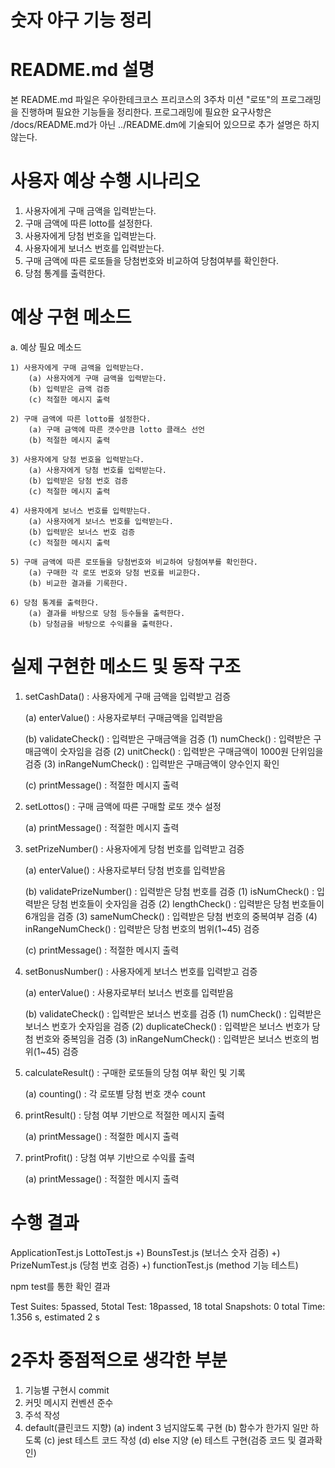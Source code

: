 # 숫자 야구 기능 정리

# README.md 설명

본 README.md 파일은 우아한테크코스 프리코스의 3주차 미션 "로또"의 프로그래밍을 진행하며 필요한 기능들을 정리한다.
프로그래밍에 필요한 요구사항은 /docs/README.md가 아닌 ../README.dm에 기술되어 있으므로 추가 설명은 하지 않는다.

# 사용자 예상 수행 시나리오

1. 사용자에게 구매 금액을 입력받는다.
2. 구매 금액에 따른 lotto를 설정한다.
3. 사용자에게 당첨 번호을 입력받는다.
4. 사용자에게 보너스 번호를 입력받는다.
5. 구매 금액에 따른 로또들을 당첨번호와 비교하여 당첨여부를 확인한다.
6. 당첨 통계를 출력한다.

# 예상 구현 메소드

a. 예상 필요 메소드

    1) 사용자에게 구매 금액을 입력받는다.
        (a) 사용자에게 구매 금액을 입력받는다.
        (b) 입력받은 금액 검증
        (c) 적절한 메시지 출력

    2) 구매 금액에 따른 lotto를 설정한다.
        (a) 구매 금액에 따른 갯수만큼 lotto 클래스 선언
        (b) 적절한 메시지 출력

    3) 사용자에게 당첨 번호을 입력받는다.
        (a) 사용자에게 당첨 번호를 입력받는다.
        (b) 입력받은 당첨 번호 검증
        (c) 적절한 메시지 출력

    4) 사용자에게 보너스 번호를 입력받는다.
        (a) 사용자에게 보너스 번호를 입력받는다.
        (b) 입력받은 보너스 번호 검증
        (c) 적절한 메시지 출력

    5) 구매 금액에 따른 로또들을 당첨번호와 비교하여 당첨여부를 확인한다.
        (a) 구매한 각 로또 번호와 당첨 번호를 비교한다.
        (b) 비교한 결과를 기록한다.

    6) 당첨 통계를 출력한다.
        (a) 결과를 바탕으로 당첨 등수들을 출력한다.
        (b) 당첨금을 바탕으로 수익률을 출력한다.

# 실제 구현한 메소드 및 동작 구조

1.  setCashData()
    : 사용자에게 구매 금액을 입력받고 검증

    (a) enterValue()
    : 사용자로부터 구매금액을 입력받음

    (b) validateCheck()
    : 입력받은 구매금액을 검증
    (1) numCheck()
    : 입력받은 구매금액이 숫자임을 검증
    (2) unitCheck()
    : 입력받은 구매금액이 1000원 단위임을 검증
    (3) inRangeNumCheck()
    : 입력받은 구매금액이 양수인지 확인

    (c) printMessage()
    : 적절한 메시지 출력

2.  setLottos()
    : 구매 금액에 따른 구매할 로또 갯수 설정

    (a) printMessage()
    : 적절한 메시지 출력

3.  setPrizeNumber()
    : 사용자에게 당첨 번호를 입력받고 검증

    (a) enterValue()
    : 사용자로부터 당첨 번호를 입력받음

    (b) validatePrizeNumber()
    : 입력받은 당첨 번호를 검증
    (1) isNumCheck()
    : 입력받은 당첨 번호들이 숫자임을 검증
    (2) lengthCheck()
    : 입력받은 당첨 번호들이 6개임을 검증
    (3) sameNumCheck()
    : 입력받은 당첨 번호의 중복여부 검증
    (4) inRangeNumCheck()
    : 입력받은 당첨 번호의 범위(1~45) 검증

    (c) printMessage()
    : 적절한 메시지 출력

4.  setBonusNumber()
    : 사용자에게 보너스 번호를 입력받고 검증

    (a) enterValue()
    : 사용자로부터 보너스 번호를 입력받음

    (b) validateCheck()
    : 입력받은 보너스 번호를 검증
    (1) numCheck()
    : 입력받은 보너스 번호가 숫자임을 검증
    (2) duplicateCheck()
    : 입력받은 보너스 번호가 당첨 번호와 중복임을 검증
    (3) inRangeNumCheck()
    : 입력받은 보너스 번호의 범위(1~45) 검증

5.  calculateResult()
    : 구매한 로또들의 당첨 여부 확인 및 기록

    (a) counting()
    : 각 로또별 당첨 번호 갯수 count

6.  printResult()
    : 당첨 여부 기반으로 적절한 메시지 출력

    (a) printMessage()
    : 적절한 메시지 출력

7.  printProfit()
    : 당첨 여부 기반으로 수익률 출력

    (a) printMessage()
    : 적절한 메시지 출력

# 수행 결과

ApplicationTest.js
LottoTest.js
+) BounsTest.js (보너스 숫자 검증)
+) PrizeNumTest.js (당첨 번호 검증)
+) functionTest.js (method 기능 테스트)

npm test를 통한 확인 결과

Test Suites: 5passed, 5total
Test: 18passed, 18 total
Snapshots: 0 total
Time: 1.356 s, estimated 2 s

# 2주차 중점적으로 생각한 부분

1. 기능별 구현시 commit
2. 커밋 메시지 컨벤션 준수
3. 주석 작성
4. default(클린코드 지향)
   (a) indent 3 넘지않도록 구현
   (b) 함수가 한가지 일만 하도록
   (c) jest 테스트 코드 작성
   (d) else 지양
   (e) 테스트 구현(검증 코드 및 결과확인)
